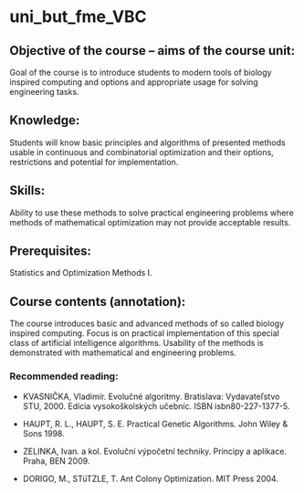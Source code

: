 # uni_but_fme_VBC

## Objective of the course – aims of the course unit:
Goal of the course is to introduce students to modern tools of biology inspired computing and options and appropriate usage for solving engineering tasks.

## Knowledge: 
Students will know basic principles and algorithms of presented methods usable in continuous and combinatorial optimization and their options, restrictions and potential for implementation.

## Skills: 
Ability to use these methods to solve practical engineering problems where methods of mathematical optimization may not provide acceptable results.

## Prerequisites:
Statistics and Optimization Methods I.

## Course contents (annotation):
The course introduces basic and advanced methods of so called biology inspired computing. Focus is on practical implementation of this special class of artificial intelligence algorithms. Usability of the methods is demonstrated with mathematical and engineering problems.

### Recommended reading:
- KVASNIČKA, Vladimír. Evolučné algoritmy. Bratislava: Vydavateľstvo STU, 2000. Edícia vysokoškolských učebníc. ISBN isbn80-227-1377-5.

- HAUPT, R. L., HAUPT, S. E. Practical Genetic Algorithms. John Wiley & Sons 1998.

- ZELINKA, Ivan. a kol. Evoluční výpočetní techniky. Principy a aplikace. Praha, BEN 2009.

- DORIGO, M., STüTZLE, T. Ant Colony Optimization. MIT Press 2004.